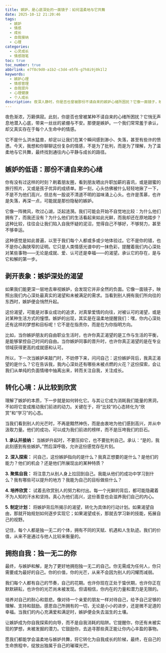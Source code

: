 ```yaml
---
title: 嫉妒，是心底深处的一面镜子：如何温柔地与它共舞
date: 2025-10-12 21:20:46
tags:
  - 嫉妒
  - 情感
  - 成长
  - 自我接纳
  - 心理
categories:
  - 心灵成长
  - 情感随笔
toc: true
toc_number: true
abbrlink: e7f8c9d0-a1b2-c3d4-e5f6-g7h8i9j0k1l2
keywords:
  - 嫉妒心理
  - 情感管理
  - 自我提升
  - 心理健康
  - 个人成长
description: 夜深人静时，你是否也曾被那份不请自来的嫉妒心绪所困扰？它像一面镜子，映照出我们内心深处的渴望与不安。这篇文章将带你温柔地审视嫉妒，理解它并非全然的负面，而是指引我们走向自我接纳与成长的契机。让我们一起，学会与这份复杂的情感共舞，最终拥抱独一无二的自己。
---
```


夜色渐浓，万籁俱寂。此刻，你是否也曾被某种不请自来的心绪所困扰？它悄无声息地潜入心底，带来一丝丝的紧绷与不安。那便是嫉妒。一个我们常常羞于承认，却又真实存在于每个人生命中的情感。

它不是什么洪水猛兽，却足以让我们在某个瞬间感到渺小、失落，甚至有些许的愤懑。今天，我想和你聊聊这份复杂的情感，不是为了批判，而是为了理解，为了温柔地与它共舞，最终找到通往内心平静与成长的路径。

## 嫉妒的低语：那份不请自来的心绪

你有没有过这样的时刻？刷着朋友圈，看到朋友晒出升职加薪的喜讯，或是甜蜜的旅行照片，又或是孩子优异的成绩单。那一刻，心头仿佛被什么轻轻地揪了一下，不是不为他们高兴，但总有一股说不清道不明的滋味涌上心头。也许是羡慕，也许是失落，再深一点，可能就是那份隐秘的嫉妒。

它像一阵微风，吹过心湖，泛起涟漪。我们可能会开始不自觉地比较：为什么他们拥有了，而我还没有？为什么他们的生活看起来如此光鲜，而我却还在原地踏步？这种比较，往往会让我们陷入自我怀疑的泥沼，觉得自己不够好，不够努力，甚至不够幸运。

这种感觉是如此普遍，以至于我们每个人都或多或少地体验过。它不是你的错，也不是你心胸狭窄的证明。它只是人类情感光谱中的一抹色彩，提醒着我们内心深处对某些事物——无论是成就、爱、认可还是幸福——的渴望。承认它的存在，是与它和解的第一步。

## 剥开表象：嫉妒深处的渴望

如果我们能更深一层地去审视嫉妒，会发现它并非全然的负面。它像一面镜子，映照出我们内心深处最真实的渴望和未被满足的需求。当看到别人拥有我们所向往的东西时，嫉妒便会悄然升起。

这份渴望，可能是对事业成功的追求，对真挚爱情的向往，对被认可的渴望，或是对某种生活方式的憧憬。嫉妒的出现，其实是在温柔地提醒我们：嘿，你内心深处还有这样的梦想和目标呢！它不是在指责你，而是在为你指明方向。

比如，当你嫉妒朋友的自由职业生活时，也许你真正渴望的是工作与生活的平衡，是能够掌控自己时间的自由。当你嫉妒同事的晋升时，也许你真正渴望的是在专业领域获得更高的成就感和认可。

所以，下一次当嫉妒来敲门时，不妨停下来，问问自己：这份嫉妒背后，我真正渴望的是什么？它在告诉我，我内心深处还有哪些未被点燃的火花？这份探索，会让我们从单纯的负面情绪中抽离出来，转而关注自我，关注成长。

## 转化心境：从比较到欣赏

理解了嫉妒的本质，下一步就是如何转化它。与其让它成为消耗我们能量的黑洞，不如将它变成推动我们前进的动力。关键在于，将“比较”的心态转化为“欣赏”和“学习”的心态。

当我们看到别人的光芒时，不再是黯然神伤，而是由衷地为他们感到高兴，并从中汲取力量。他们的成功，可以成为我们前进的榜样，而不是压垮我们的巨石。

**1. 承认并接纳：** 当嫉妒升起时，不要压抑它，也不要批判自己。承认：“是的，我此刻感到有些嫉妒。”然后深呼吸，允许这份感觉存在片刻。

**2. 深入探索：** 问自己，这份嫉妒指向的是什么？我真正想要的是什么？是他们的能力？他们的机会？还是他们所展现出的某种特质？

**3. 聚焦自我：** 将注意力从别人身上拉回到自己。我能从他们的成功中学习到什么？我有哪些可以提升的地方？我能为自己的目标做些什么？

**4. 培养欣赏：** 试着去欣赏别人的努力和付出。每一个光鲜的背后，都可能隐藏着不为人知的汗水和坚持。真心为他们高兴，这份善意也会滋养我们自己的内心。

**5. 制定计划：** 将嫉妒背后所揭示的渴望，转化为具体的行动计划。如果渴望自由，那就开始规划如何逐步实现它；如果渴望成长，那就去学习新的技能，拓展自己的视野。

记住，每个人都是独一无二的个体，拥有不同的天赋、机遇和人生轨迹。我们的价值，从来不是通过与他人比较来衡量的。

## 拥抱自我：独一无二的你

最终，与嫉妒和解，是为了更好地拥抱独一无二的自己。你无需成为任何人，你只需要成为最好的自己。你的价值，你的光芒，从来不会因为别人的闪耀而减弱。

我们每个人都有自己的节奏，自己的花期。也许你现在正处于蛰伏期，也许你正在默默耕耘，也许你的光芒尚未被发现。但请相信，你内在的力量和潜力是无限的。

培养对自己的耐心和慈悲。像对待一个亲爱的朋友一样对待自己，给予自己足够的理解、支持和鼓励。感恩自己所拥有的一切，无论是小小的进步，还是微不足道的幸福。当我们的内心充满爱和满足时，嫉妒便会失去滋生的土壤。

让嫉妒成为你自我探索的向导，而不是自我消耗的陷阱。它提醒你，你还有未被实现的梦想，未被发掘的潜力。它鼓励你，去追寻那些真正能让你内心丰盈的事物。

愿我们都能学会温柔地与嫉妒共舞，将它转化为自我成长的阶梯，最终，在自己的生命旅程中，绽放出独属于自己的璀璨光芒。